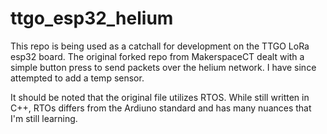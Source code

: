 # ttgo_esp32_helium


This repo is being used as a catchall for development on the TTGO LoRa esp32 board. The original forked repo from MakerspaceCT dealt with a simple button press
to send packets over the helium network. I have since attempted to add a temp sensor. 

It should be noted that the original file utilizes RTOS. While still written in C++, RTOs differs from the Ardiuno standard and has many nuances that I'm still learning. 

